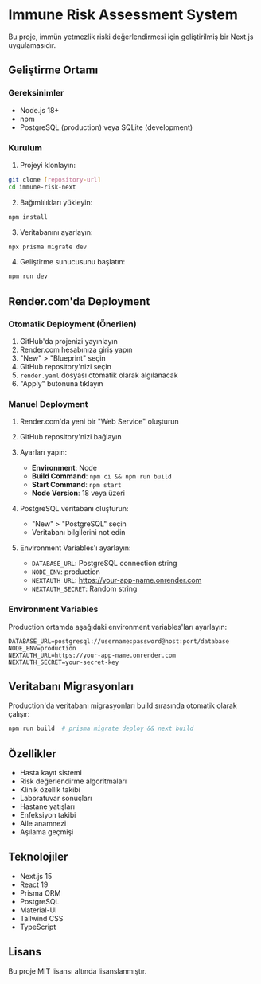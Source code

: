 # Immune Risk Assessment System

Bu proje, immün yetmezlik riski değerlendirmesi için geliştirilmiş bir Next.js uygulamasıdır.

## Geliştirme Ortamı

### Gereksinimler
- Node.js 18+
- npm
- PostgreSQL (production) veya SQLite (development)

### Kurulum

1. Projeyi klonlayın:
```bash
git clone [repository-url]
cd immune-risk-next
```

2. Bağımlılıkları yükleyin:
```bash
npm install
```

3. Veritabanını ayarlayın:
```bash
npx prisma migrate dev
```

4. Geliştirme sunucusunu başlatın:
```bash
npm run dev
```

## Render.com'da Deployment

### Otomatik Deployment (Önerilen)

1. GitHub'da projenizi yayınlayın
2. Render.com hesabınıza giriş yapın
3. "New" > "Blueprint" seçin
4. GitHub repository'nizi seçin
5. `render.yaml` dosyası otomatik olarak algılanacak
6. "Apply" butonuna tıklayın

### Manuel Deployment

1. Render.com'da yeni bir "Web Service" oluşturun
2. GitHub repository'nizi bağlayın
3. Ayarları yapın:
   - **Environment**: Node
   - **Build Command**: `npm ci && npm run build`
   - **Start Command**: `npm start`
   - **Node Version**: 18 veya üzeri

4. PostgreSQL veritabanı oluşturun:
   - "New" > "PostgreSQL" seçin
   - Veritabanı bilgilerini not edin

5. Environment Variables'ı ayarlayın:
   - `DATABASE_URL`: PostgreSQL connection string
   - `NODE_ENV`: production
   - `NEXTAUTH_URL`: https://your-app-name.onrender.com
   - `NEXTAUTH_SECRET`: Random string

### Environment Variables

Production ortamda aşağıdaki environment variables'ları ayarlayın:

```env
DATABASE_URL=postgresql://username:password@host:port/database
NODE_ENV=production
NEXTAUTH_URL=https://your-app-name.onrender.com
NEXTAUTH_SECRET=your-secret-key
```

## Veritabanı Migrasyonları

Production'da veritabanı migrasyonları build sırasında otomatik olarak çalışır:

```bash
npm run build  # prisma migrate deploy && next build
```

## Özellikler

- Hasta kayıt sistemi
- Risk değerlendirme algoritmaları
- Klinik özellik takibi
- Laboratuvar sonuçları
- Hastane yatışları
- Enfeksiyon takibi
- Aile anamnezi
- Aşılama geçmişi

## Teknolojiler

- Next.js 15
- React 19
- Prisma ORM
- PostgreSQL
- Material-UI
- Tailwind CSS
- TypeScript

## Lisans

Bu proje MIT lisansı altında lisanslanmıştır.
